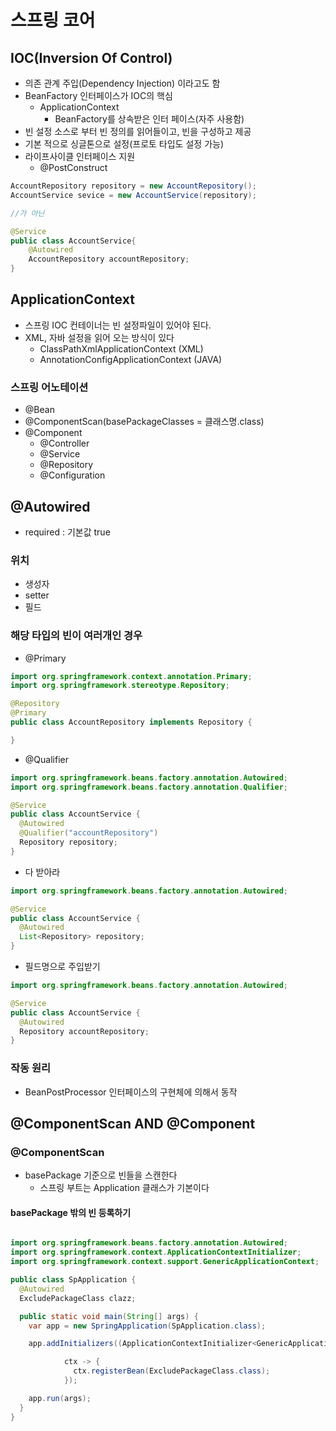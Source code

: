 # 스프링 코어

## IOC(Inversion Of Control)
* 의존 관계 주입(Dependency Injection) 이라고도 함
* BeanFactory 인터페이스가 IOC의 핵심
  * ApplicationContext
    * BeanFactory를 상속받은 인터 페이스(자주 사용함)
* 빈 설정 소스로 부터 빈 정의를 읽어들이고, 빈을 구성하고 제공
* 기본 적으로 싱글톤으로 설정(프로토 타입도 설정 가능)
* 라이프사이클 인터페이스 지원
  * @PostConstruct
```java
AccountRepository repository = new AccountRepository();
AccountService sevice = new AccountService(repository);

//가 아닌

@Service
public class AccountService{
    @Autowired
    AccountRepository accountRepository;
}

```

## ApplicationContext
* 스프링 IOC 컨테이너는 빈 설정파일이 있어야 된다.
* XML, 자바 설정을 읽어 오는 방식이 있다
  * ClassPathXmlApplicationContext (XML)
  * AnnotationConfigApplicationContext (JAVA)
### 스프링 어노테이션

* @Bean
* @ComponentScan(basePackageClasses = 클래스명.class)
* @Component
  * @Controller
  * @Service
  * @Repository
  * @Configuration
## @Autowired
* required : 기본값 true

### 위치
* 생성자
* setter
* 필드

### 해당 타입의 빈이 여러개인 경우
* @Primary

```java
import org.springframework.context.annotation.Primary;
import org.springframework.stereotype.Repository;

@Repository
@Primary
public class AccountRepository implements Repository {

}
```
* @Qualifier
```java
import org.springframework.beans.factory.annotation.Autowired;
import org.springframework.beans.factory.annotation.Qualifier;

@Service
public class AccountService {
  @Autowired
  @Qualifier("accountRepository")
  Repository repository;
}
```
* 다 받아라
```java
import org.springframework.beans.factory.annotation.Autowired;

@Service
public class AccountService {
  @Autowired
  List<Repository> repository;
}
```

* 필드명으로 주입받기
```java
import org.springframework.beans.factory.annotation.Autowired;

@Service
public class AccountService {
  @Autowired
  Repository accountRepository;
}
```

### 작동 원리
* BeanPostProcessor 인터페이스의 구현체에 의해서 동작


## @ComponentScan AND @Component

### @ComponentScan
* basePackage 기준으로 빈들을 스캔한다
  * 스프링 부트는 Application 클래스가 기본이다

#### basePackage 밖의 빈 등록하기

```java

import org.springframework.beans.factory.annotation.Autowired;
import org.springframework.context.ApplicationContextInitializer;
import org.springframework.context.support.GenericApplicationContext;

public class SpApplication {
  @Autowired
  ExcludePackageClass clazz;

  public static void main(String[] args) {
    var app = new SpringApplication(SpApplication.class);

    app.addInitializers((ApplicationContextInitializer<GenericApplicationContext>)

            ctx -> {
              ctx.registerBean(ExcludePackageClass.class);
            });

    app.run(args);
  }
}
```
